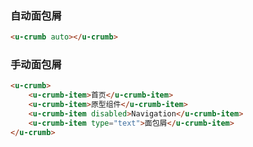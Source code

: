 ### 自动面包屑

``` html
<u-crumb auto></u-crumb>
```

### 手动面包屑

``` html
<u-crumb>
    <u-crumb-item>首页</u-crumb-item>
    <u-crumb-item>原型组件</u-crumb-item>
    <u-crumb-item disabled>Navigation</u-crumb-item>
    <u-crumb-item type="text">面包屑</u-crumb-item>
</u-crumb>
```
